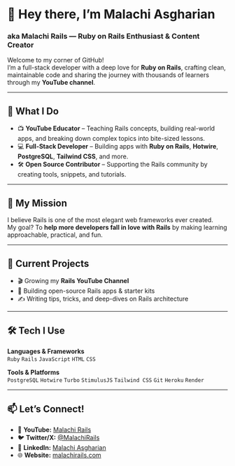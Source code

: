 # 👋 Hey there, I’m Malachi Asgharian  

### aka **Malachi Rails** — Ruby on Rails Enthusiast & Content Creator  

Welcome to my corner of GitHub!  
I’m a full-stack developer with a deep love for **Ruby on Rails**, crafting clean, maintainable code and sharing the journey with thousands of learners through my **YouTube channel**.  

---

## 🎥 What I Do
- 📺 **YouTube Educator** – Teaching Rails concepts, building real-world apps, and breaking down complex topics into bite-sized lessons.  
- 💻 **Full-Stack Developer** – Building apps with **Ruby on Rails**, **Hotwire**, **PostgreSQL**, **Tailwind CSS**, and more.  
- 🛠 **Open Source Contributor** – Supporting the Rails community by creating tools, snippets, and tutorials.  

---

## 🚀 My Mission
I believe Rails is one of the most elegant web frameworks ever created.  
My goal? To **help more developers fall in love with Rails** by making learning approachable, practical, and fun.  

---

## 📌 Current Projects
- 🎬 Growing my **Rails YouTube Channel**  
- 🧩 Building open-source Rails apps & starter kits  
- ✍ Writing tips, tricks, and deep-dives on Rails architecture  

---

## 🛠 Tech I Use
**Languages & Frameworks**  
`Ruby` `Rails` `JavaScript` `HTML` `CSS`  

**Tools & Platforms**  
`PostgreSQL` `Hotwire` `Turbo` `StimulusJS` `Tailwind CSS` `Git` `Heroku` `Render`  

---

## 📫 Let’s Connect!
- 🎥 **YouTube:** [Malachi Rails](https://youtube.com/@MalachiRails)  
- 🐦 **Twitter/X:** [@MalachiRails](https://twitter.com/MalachiRails)  
- 💼 **LinkedIn:** [Malachi Asgharian](https://linkedin.com/in/malachi-asgharian)  
- 🌐 **Website:** [malachirails.com](https://malachirails.com)  

